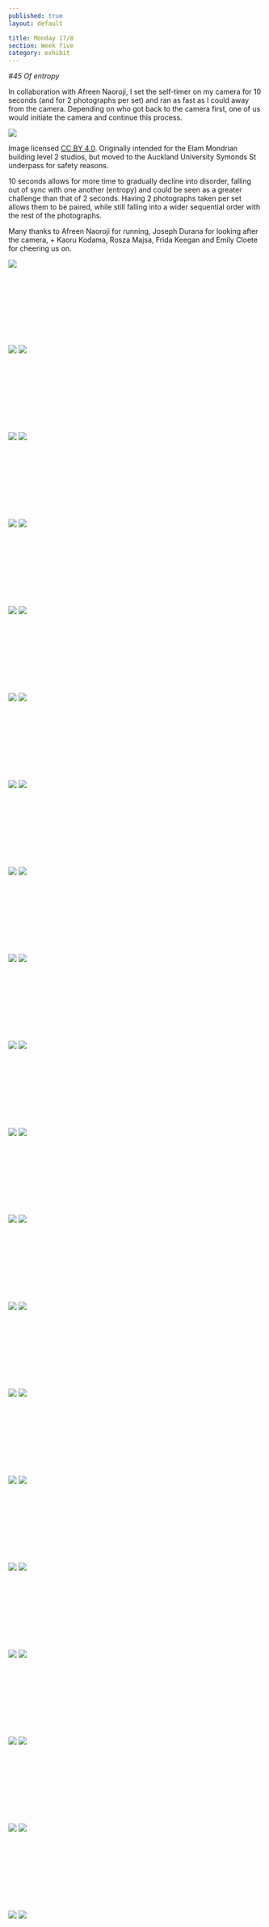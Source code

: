 ```yaml
---
published: true
layout: default

title: Monday 17/8
section: Week five
category: exhibit
---
```


_#45 Of entropy_

In collaboration with Afreen Naoroji, I set the self-timer on my camera for 10 seconds (and for 2 photographs per set) and ran as fast as I could away from the camera. Depending on who got back to the camera first, one of us would initiate the camera and continue this process.

<img src="https://farm6.staticflickr.com/5760/20071804253_c1c53731d5_z_d.jpg">

Image licensed [CC BY 4.0][cc]. Originally intended for the Elam Mondrian building level 2 studios, but moved to the Auckland University Symonds St underpass for safety reasons.

10 seconds allows for more time to gradually decline into disorder, falling out of sync with one another (entropy) and could be seen as a greater challenge than that of 2 seconds. Having 2 photographs taken per set allows them to be paired, while still falling into a wider sequential order with the rest of the photographs. 

Many thanks to Afreen Naoroji for running, Joseph Durana for looking after the camera, + Kaoru Kodama, Rosza Majsa, Frida Keegan and Emily Cloete for cheering us on.

<img src="https://farm1.staticflickr.com/613/20655971541_651577aa7c_z_d.jpg">
<br><br>
<br><br>
<br><br>
<br><br>
<br><br>
<img src="https://farm1.staticflickr.com/653/20461266140_34596b03f8_z_d.jpg">

<img src="https://farm1.staticflickr.com/629/20461238220_7d4c2d70c3_z_d.jpg">
<br><br>
<br><br>
<br><br>
<br><br>
<br><br>
<img src="https://farm1.staticflickr.com/755/20640379092_290d3b3844_z_d.jpg">

<img src="https://farm6.staticflickr.com/5770/20462804939_37afe351b1_z_d.jpg">
<br><br>
<br><br>
<br><br>
<br><br>
<br><br>
<img src="https://farm6.staticflickr.com/5677/20640260022_184d627668_z_d.jpg">

<img src="https://farm6.staticflickr.com/5827/20656171741_1a55f46322_z_d.jpg">
<br><br>
<br><br>
<br><br>
<br><br>
<br><br>
<img src="https://farm1.staticflickr.com/575/20028534803_818564171c_z_d.jpg">

<img src="https://farm6.staticflickr.com/5706/20028511233_28e689e46e_z_d.jpg">
<br><br>
<br><br>
<br><br>
<br><br>
<br><br>
<img src="https://farm6.staticflickr.com/5830/20028997903_e705443f22_z_d.jpg">

<img src="https://farm1.staticflickr.com/711/20461907108_4e7e380b32_z_d.jpg">
<br><br>
<br><br>
<br><br>
<br><br>
<br><br>
<img src="https://farm6.staticflickr.com/5702/20656560771_2ec4b8b239_z_d.jpg">

<img src="https://farm1.staticflickr.com/749/20640886922_76aaaf9fbe_z_d.jpg">
<br><br>
<br><br>
<br><br>
<br><br>
<br><br>
<img src="https://farm1.staticflickr.com/731/20463313409_312f897e5f_z_d.jpg">

<img src="https://farm6.staticflickr.com/5658/20462000408_9a05710a24_z_d.jpg">
<br><br>
<br><br>
<br><br>
<br><br>
<br><br>
<img src="https://farm1.staticflickr.com/631/20640999332_63eef01618_z_d.jpg">

<img src="https://farm6.staticflickr.com/5806/20027578024_1d8b71aa83_z_d.jpg">
<br><br>
<br><br>
<br><br>
<br><br>
<br><br>
<img src="https://farm1.staticflickr.com/592/20462111628_7e1bd66b57_z_d.jpg">

<img src="https://farm1.staticflickr.com/664/20670207891_85c4c4e42a_z_d.jpg">
<br><br>
<br><br>
<br><br>
<br><br>
<br><br>
<img src="https://farm1.staticflickr.com/587/20476766429_c5a4f33b83_z_d.jpg">

<img src="https://farm6.staticflickr.com/5774/20040942974_3370ed49e5_z_d.jpg">
<br><br>
<br><br>
<br><br>
<br><br>
<br><br>
<img src="https://farm6.staticflickr.com/5622/20476765989_3cb30ba93b_z_d.jpg">

<img src="https://farm1.staticflickr.com/660/20663504165_fdb540cf5b_z_d.jpg">
<br><br>
<br><br>
<br><br>
<br><br>
<br><br>
<img src="https://farm1.staticflickr.com/580/20475468358_0a2c182d8e_z_d.jpg">

<img src="https://farm6.staticflickr.com/5763/20475494540_8caa7ee00a_z_d.jpg">
<br><br>
<br><br>
<br><br>
<br><br>
<br><br>
<img src="https://farm1.staticflickr.com/739/20637244976_1fd3c9fab4_z_d.jpg">

<img src="https://farm6.staticflickr.com/5818/20654292612_895f720c5e_z_d.jpg">
<br><br>
<br><br>
<br><br>
<br><br>
<br><br>
<img src="https://farm6.staticflickr.com/5820/20663503315_d4e626404c_z_d.jpg">

<img src="https://farm6.staticflickr.com/5758/20637244346_2f640a8647_z_d.jpg">
<br><br>
<br><br>
<br><br>
<br><br>
<br><br>
<img src="https://farm1.staticflickr.com/579/20476764759_93d0ca0c4b_z_d.jpg">

<img src="https://farm6.staticflickr.com/5756/20476764189_5b89010f66_z_d.jpg">
<br><br>
<br><br>
<br><br>
<br><br>
<br><br>
<img src="https://farm6.staticflickr.com/5829/20637243356_7ed804b4cc_z_d.jpg">

<img src="https://farm6.staticflickr.com/5783/20637242996_a4a286e621_z_d.jpg">
<br><br>
<br><br>
<br><br>
<br><br>
<br><br>
<img src="https://farm6.staticflickr.com/5645/20654290242_6fd6794b79_z_d.jpg">

<img src="https://farm1.staticflickr.com/650/20670204011_64fe4757c3_z_d.jpg">
<br><br>
<br><br>
<br><br>
<br><br>
<br><br>
<img src="https://farm1.staticflickr.com/577/20663500565_732cbb4449_z_d.jpg">

<img src="https://farm6.staticflickr.com/5745/20670203081_2555ae120d_z_d.jpg">
<br><br>
<br><br>
<br><br>
<br><br>
<br><br>
<img src="https://farm6.staticflickr.com/5656/20663495845_6e94d60ca2_z_d.jpg">

<img src="https://farm1.staticflickr.com/763/20663495445_f7796391a4_z_d.jpg">
<br><br>
<br><br>
<br><br>
<br><br>
<br><br>
<img src="https://farm6.staticflickr.com/5643/20042552573_1106c9c729_z_d.jpg">

<img src="https://farm1.staticflickr.com/721/20663494385_dd241754c0_z_d.jpg">
<br><br>
<br><br>
<br><br>
<br><br>
<br><br>
<img src="https://farm1.staticflickr.com/564/20475482318_e2511d94b9_z_d.jpg">

<img src="https://farm6.staticflickr.com/5810/20475483980_40397344b2_z_d.jpg">
<br><br>
<br><br>
<br><br>
<br><br>
<br><br>
<img src="https://farm1.staticflickr.com/713/20637234016_e25e4f10d2_z_d.jpg">

<img src="https://farm6.staticflickr.com/5806/20475483500_c842f14cf1_z_d.jpg">
<br><br>
<br><br>
<br><br>
<br><br>
<br><br>
<img src="https://farm1.staticflickr.com/737/20637235276_31816290c9_z_d.jpg">

<img src="https://farm6.staticflickr.com/5815/20654281272_d54746c49a_z_d.jpg">
<br><br>
<br><br>
<br><br>
<br><br>
<br><br>
<img src="https://farm6.staticflickr.com/5680/20654280932_36c25c9d76_z_d.jpg">

<img src="https://farm6.staticflickr.com/5774/20663492335_fe8ee721d8_z_d.jpg">
<br><br>
<br><br>
<br><br>
<br><br>
<br><br>
<img src="https://farm1.staticflickr.com/651/20475482190_938f08b486_z_d.jpg">

<img src="https://farm6.staticflickr.com/5765/20475482000_152d153168_z_d.jpg">
<br><br>
<br><br>
<br><br>
<br><br>
<br><br>
<img src="https://farm6.staticflickr.com/5774/20637231936_70ba728a94_z_d.jpg">

<img src="https://farm6.staticflickr.com/5634/20637231736_27b081420a_z_d.jpg">
<br><br>
<br><br>
<br><br>
<br><br>
<br><br>
<img src="https://farm1.staticflickr.com/597/20042548713_d5edcfa8bb_z_d.jpg">

<img src="https://farm6.staticflickr.com/5639/20637231346_795068265e_z_d.jpg">
<br><br>
<br><br>
<br><br>
<br><br>
<br><br>
<img src="https://farm1.staticflickr.com/691/20040928924_4a6bdc3dbd_z_d.jpg">

<img src="https://farm6.staticflickr.com/5697/20476751949_4639160657_z_d.jpg">
<br><br>
<br><br>
<br><br>
<br><br>
<br><br>
<img src="https://farm6.staticflickr.com/5672/20476751739_8c973df79d_z_d.jpg">

<img src="https://farm6.staticflickr.com/5835/20476751489_9c4da3b4a7_z_d.jpg">
<br><br>
<br><br>
<br><br>
<br><br>
<br><br>
<img src="https://farm1.staticflickr.com/617/20040928024_4bc97c1fe9_z_d.jpg">

<img src="https://farm1.staticflickr.com/575/20475479610_b41868a3ca_z_d.jpg">
<br><br>
<br><br>
<br><br>
<br><br>
<br><br>
<img src="https://farm6.staticflickr.com/5741/20670192171_5d43a47afc_z_d.jpg">

<img src="https://farm6.staticflickr.com/5832/20475477268_c6b585ae6f_z_d.jpg">
<br><br>
<br><br>
<br><br>
<br><br>
<br><br>
<img src="https://farm6.staticflickr.com/5658/20654276932_d3ed1b1c19_z_d.jpg">

<img src="https://farm1.staticflickr.com/773/20476750299_a49f9de53e_z_d.jpg">
<br><br>
<br><br>
<br><br>
<br><br>
<br><br>
<img src="https://farm1.staticflickr.com/675/20475478470_ff349af44d_z_d.jpg">

<img src="https://farm6.staticflickr.com/5760/20475476458_469f9e4f81_z_d.jpg">
<br><br>
<br><br>
<br><br>
<br><br>
<br><br>
<img src="https://farm1.staticflickr.com/767/20670191101_ebf2e80bdc_z_d.jpg">

<img src="https://farm1.staticflickr.com/766/20475476038_36491bfa05_z_d.jpg">
<br><br>
<br><br>
<br><br>
<br><br>
<br><br>
<img src="https://farm1.staticflickr.com/757/20663487775_078327c376_z_d.jpg">

<img src="https://farm1.staticflickr.com/626/20654275582_d949d34556_z_d.jpg">
<br><br>
<br><br>
<br><br>
<br><br>
<br><br>
<img src="https://farm1.staticflickr.com/771/20637227406_cff5f44018_z_d.jpg">

<img src="https://farm6.staticflickr.com/5691/20475468318_e3e227c810_z_d.jpg">
<br><br>
<br><br>
<br><br>
<br><br>
<br><br>
<img src="https://farm6.staticflickr.com/5623/20040925134_8977077198_z_d.jpg">

<img src="https://farm1.staticflickr.com/688/20670190071_f4f29cb418_z_d.jpg">
<br><br>
<br><br>
<br><br>
<br><br>
<br><br>
<img src="https://farm1.staticflickr.com/604/20670189761_bca24d0640_z_d.jpg">

<img src="https://farm1.staticflickr.com/619/20475476640_9b8cdb13f4_z_d.jpg">
<br><br>
<br><br>
<br><br>
<br><br>
<br><br>
<img src="https://farm6.staticflickr.com/5832/20476748189_d0733b0b24_z_d.jpg">

<img src="https://farm1.staticflickr.com/766/20637226216_a6edfb3754_z_d.jpg">
<br><br>
<br><br>
<br><br>
<br><br>
<br><br>
<img src="https://farm6.staticflickr.com/5754/20476747739_fb497318fc_z_d.jpg">

<img src="https://farm6.staticflickr.com/5654/20663479545_7c6cabfca8_z_d.jpg">
<br><br>
<br><br>
<br><br>
<br><br>
<br><br>
<img src="https://farm1.staticflickr.com/645/20637225816_dc03573b1f_z_d.jpg">

<img src="https://farm6.staticflickr.com/5758/20476747359_ea82ee4c42_z_d.jpg">
<br><br>
<br><br>
<br><br>
<br><br>
<br><br>
<img src="https://farm6.staticflickr.com/5620/20475475360_d21bca4ed4_z_d.jpg">

<img src="https://farm6.staticflickr.com/5668/20475475190_c9773010c1_z_d.jpg">
<br><br>
<br><br>
<br><br>
<br><br>
<br><br>
<img src="https://farm6.staticflickr.com/5740/20475475180_0368c6ff71_z_d.jpg">

<img src="https://farm6.staticflickr.com/5777/20663479415_ea7240a7df_z_d.jpg">
<br><br>
<br><br>
<br><br>
<br><br>
<br><br>
<img src="https://farm1.staticflickr.com/725/20475473138_b095409e69_z_d.jpg">

<img src="https://farm1.staticflickr.com/595/20654272402_fc875cb9d5_z_d.jpg">
<br><br>
<br><br>
<br><br>
<br><br>
<br><br>
<img src="https://farm1.staticflickr.com/578/20654272152_0ec3aec96c_z_d.jpg">

<img src="https://farm6.staticflickr.com/5768/20042541363_e106b8fea1_z_d.jpg">
<br><br>
<br><br>
<br><br>
<br><br>
<br><br>
<img src="https://farm1.staticflickr.com/619/20654271572_00bfd16887_z_d.jpg">

<img src="https://farm1.staticflickr.com/713/20042540893_f5e06becdb_z_d.jpg">
<br><br>
<br><br>
<br><br>
<br><br>
<br><br>
<img src="https://farm1.staticflickr.com/700/20475471908_8b3c9d9077_z_d.jpg">

<img src="https://farm6.staticflickr.com/5654/20654270862_8f4825e7d6_z_d.jpg">
<br><br>
<br><br>
<br><br>
<br><br>
<br><br>
<img src="https://farm6.staticflickr.com/5807/20042540313_b6d9f3863f_z_d.jpg">

<img src="https://farm1.staticflickr.com/724/20040920724_6684dd6833_z_d.jpg">
<br><br>
<br><br>
<br><br>
<br><br>
<br><br>
<img src="https://farm6.staticflickr.com/5818/20040920434_250ed6d0c5_z_d.jpg">

<img src="https://farm6.staticflickr.com/5633/20042539663_36a08ff0e7_z_d.jpg">
<br><br>
<br><br>
<br><br>
<br><br>
<br><br>
<img src="https://farm6.staticflickr.com/5655/20670185241_abe27f7a0d_z_d.jpg">

<img src="https://farm1.staticflickr.com/779/20670185221_b9c0b8160c_z_d.jpg">
<br><br>
<br><br>
<br><br>
<br><br>
<br><br>
<img src="https://farm6.staticflickr.com/5637/20637221976_522a9a81d3_z_d.jpg">

<img src="https://farm6.staticflickr.com/5657/20042538793_0333c621c1_z_d.jpg">
<br><br>
<br><br>
<br><br>
<br><br>
<br><br>
<img src="https://farm1.staticflickr.com/566/20637221476_2462265d8c_z_d.jpg">

<img src="https://farm1.staticflickr.com/645/20654268912_4bbdc432cc_z_d.jpg">
<br><br>
<br><br>
<br><br>
<br><br>
<br><br>
<img src="https://farm1.staticflickr.com/631/20475469058_449e5e859f_z_d.jpg">

<img src="https://farm6.staticflickr.com/5835/20476742639_20908b0397_z_d.jpg">

[cc]: https://creativecommons.org/licenses/by/4.0/
